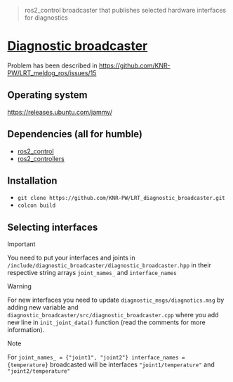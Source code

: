 >ros2_control broadcaster that publishes selected hardware interfaces for diagnostics

# [Diagnostic broadcaster](https://control.ros.org/humble/doc/ros2_controllers/doc/controllers_index.html#broadcasters)

Problem has been described in https://github.com/KNR-PW/LRT_meldog_ros/issues/15

## Operating system
https://releases.ubuntu.com/jammy/

## Dependencies (all for humble)
- [ros2_control](https://github.com/ros-controls/ros2_control)
- [ros2_controllers](https://github.com/ros-controls/ros2_controllers)

## Installation
- ```git clone https://github.com/KNR-PW/LRT_diagnostic_broadcaster.git```
- ```colcon build```

## Selecting interfaces
> [!IMPORTANT]
> You need to put your interfaces and joints in ``/include/diagnostic_broadcaster/diagnostic_broadcaster.hpp`` in their respective
> string arrays ```joint_names_``` and ```interface_names```

> [!WARNING]
> For new interfaces you need to update ``diagnostic_msgs/diagnotics.msg`` by adding new variable and ``diagnostic_broadcaster/src/diagnostic_broadcaster.cpp`` where you add new line in ```init_joint_data()``` function (read the comments for more information).

> [!NOTE]
> For ```joint_names_ = {"joint1", "joint2"} interface_names = {temperature}``` broadcasted will be interfaces ``"joint1/temperature"`` and ``"joint2/temperature"``
